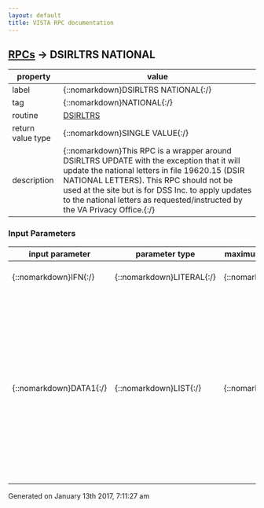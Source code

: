 ```yaml
---
layout: default
title: VISTA RPC documentation
---
```




## [RPCs](TableOfContent.md) &#8594; DSIRLTRS NATIONAL 

 property | value 
--- | --- 
 label | {::nomarkdown}DSIRLTRS NATIONAL{:/}
 tag | {::nomarkdown}NATIONAL{:/}
 routine | [DSIRLTRS](http://code.osehra.org/dox/Routine_DSIRLTRS_source.html)
 return value type | {::nomarkdown}SINGLE VALUE{:/}
 description | {::nomarkdown}This RPC is a wrapper around DSIRLTRS UPDATE with the exception that it will update the national letters in file 19620.15 (DSIR NATIONAL LETTERS).  This RPC should not be used at the site but is for DSS Inc. to apply updates to the national letters as requested/instructed by the VA Privacy Office.{:/}

### Input Parameters

| input parameter | parameter type | maximum data length | required | description | 
| --- | --- | --- | --- | --- | 
| {::nomarkdown}IFN{:/} | {::nomarkdown}LITERAL{:/} | {::nomarkdown}99{:/} | {::nomarkdown}true{:/} | {::nomarkdown}Internal Entry Number of the Letter or Null if new.{:/} | 
| {::nomarkdown}DATA1{:/} | {::nomarkdown}LIST{:/} | {::nomarkdown}245{:/} | {::nomarkdown}true{:/} | {::nomarkdown}Array that contains the Letter Data   Main Record => M ^ Name ^ National/Local Flag (0 = Local, 1 = National)^ Signature Block (C,F,S) ^ ID Clerk by Name (0 = No, 1 = Yes) ^ Addressto Patient (0 = No, 1 = Yes)   Paragraph Header => PH ^ Name ^ Read Only (0 = No, 1 = Yes) [This nodeoccurs multiple times for each M entry]   Paragraph Text => Text [This node occurs multiple times for each PHentry]{:/} | 




 Generated on January 13th 2017, 7:11:27 am